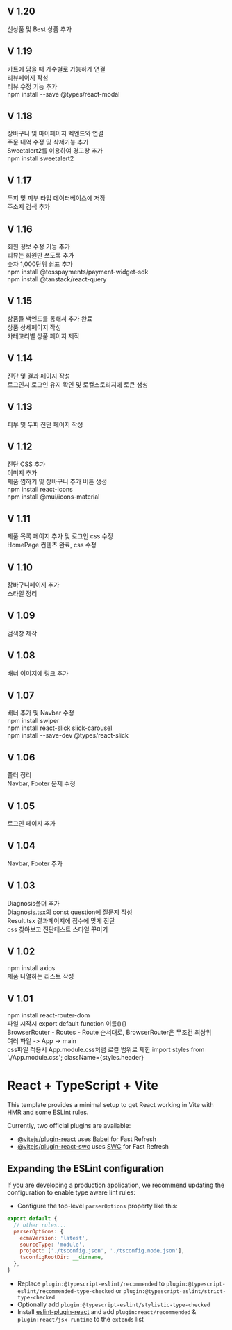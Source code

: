 ## V 1.20
신상품 및 Best 상품 추가

## V 1.19
카트에 담을 때 개수별로 가능하게 연결 <br />
리뷰페이지 작성 <br />
리뷰 수정 기능 추가 <br />
npm install --save @types/react-modal

## V 1.18
장바구니 및 마이페이지 벡엔드와 연결<br />
주문 내역 수정 및 삭제기능 추가 <br />
Sweetalert2를 이용하여 경고창 추가 <br />
npm install sweetalert2

## V 1.17
두피 및 피부 타입 데이터베이스에 저장 <br />
주소지 검색 추가

## V 1.16
회원 정보 수정 기능 추가 <br />
리뷰는 회원만 쓰도록 추가 <br />
숫자 1,000단위 쉼표 추가 <br />
npm install @tosspayments/payment-widget-sdk <br />
npm install @tanstack/react-query

## V 1.15
상품들 백엔드를 통해서 추가 완료 <br />
상품 상세페이지 작성 <br />
카테고리별 상품 페이지 제작

## V 1.14
진단 및 결과 페이지 작성 <br />
로그인시 로그인 유지 확인 및 로컬스토리지에 토큰 생성

## V 1.13
피부 및 두피 진단 페이지 작성 <br />

## V 1.12
진단 CSS 추가 <br />
이미지 추가 <br />
제품 찜하기 및 장바구니 추가 버튼 생성 <br />
npm install react-icons <br />
npm install @mui/icons-material

## V 1.11
제품 목록 페이지 추가 및 로그인 css 수정 <br />
HomePage 컨텐츠 완료, css 수정

## V 1.10
장바구니페이지 추가 <br />
스타일 정리

## V 1.09
검색창 제작

## V 1.08
배너 이미지에 링크 추가

## V 1.07
배너 추가 및 Navbar 수정 <br />
npm install swiper <br />
npm install react-slick slick-carousel <br />
npm install --save-dev @types/react-slick

## V 1.06
폴더 정리 <br />
Navbar, Footer 문제 수정

## V 1.05
로그인 페이지 추가

## V 1.04
Navbar, Footer 추가

## V 1.03
Diagnosis폴더 추가 <br />
Diagnosis.tsx의 const question에 질문지 작성 <br />
Result.tsx 결과페이지에 점수에 맞게 진단 <br />
css 찾아보고 진단테스트 스타일 꾸미기

## V 1.02
npm install axios <br />
제품 나열하는 리스트 작성

## V 1.01
npm install react-router-dom <br />
파일 시작시 export default function 이름(){} <br />
BrowserRouter - Routes - Route 순서대로, BrowserRouter은 무조건 최상위 <br />
여러 파일 -> App -> main <br />
css파일 적용시 App.module.css처럼 로컬 범위로 제한 import styles from './App.module.css'; className={styles.header} <br />

# React + TypeScript + Vite

This template provides a minimal setup to get React working in Vite with HMR and some ESLint rules.

Currently, two official plugins are available:

- [@vitejs/plugin-react](https://github.com/vitejs/vite-plugin-react/blob/main/packages/plugin-react/README.md) uses [Babel](https://babeljs.io/) for Fast Refresh
- [@vitejs/plugin-react-swc](https://github.com/vitejs/vite-plugin-react-swc) uses [SWC](https://swc.rs/) for Fast Refresh

## Expanding the ESLint configuration

If you are developing a production application, we recommend updating the configuration to enable type aware lint rules:

- Configure the top-level `parserOptions` property like this:

```js
export default {
  // other rules...
  parserOptions: {
    ecmaVersion: 'latest',
    sourceType: 'module',
    project: ['./tsconfig.json', './tsconfig.node.json'],
    tsconfigRootDir: __dirname,
  },
}
```

- Replace `plugin:@typescript-eslint/recommended` to `plugin:@typescript-eslint/recommended-type-checked` or `plugin:@typescript-eslint/strict-type-checked`
- Optionally add `plugin:@typescript-eslint/stylistic-type-checked`
- Install [eslint-plugin-react](https://github.com/jsx-eslint/eslint-plugin-react) and add `plugin:react/recommended` & `plugin:react/jsx-runtime` to the `extends` list
